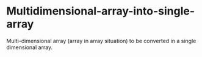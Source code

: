 # Multidimensional-array-into-single-array
Multi-dimensional array (array in array situation) to be converted in a single dimensional array.
